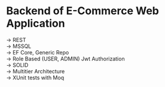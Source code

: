 # Backend of E-Commerce Web Application
-> REST </br>
-> MSSQL </br>
-> EF Core, Generic Repo </br>
-> Role Based (USER, ADMIN) Jwt Authorization </br>
-> SOLID </br>
-> Multitier Architecture </br>
-> XUnit tests with Moq </br>

